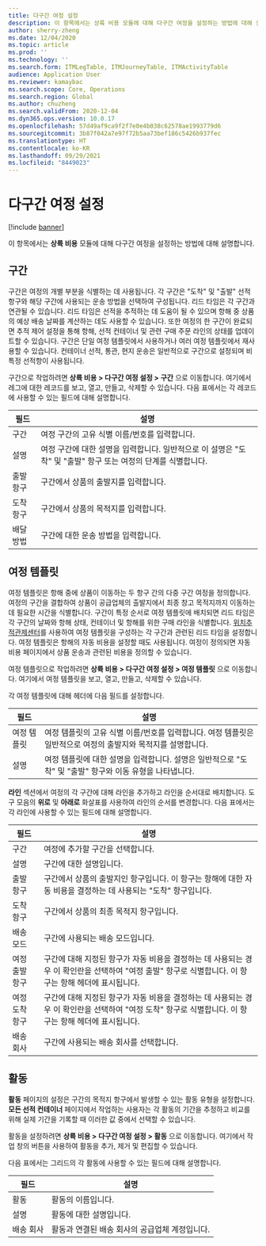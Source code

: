 ```yaml
---
title: 다구간 여정 설정
description: 이 항목에서는 상륙 비용 모듈에 대해 다구간 여정을 설정하는 방법에 대해 설명합니다.
author: sherry-zheng
ms.date: 12/04/2020
ms.topic: article
ms.prod: ''
ms.technology: ''
ms.search.form: ITMLegTable, ITMJourneyTable, ITMActivityTable
audience: Application User
ms.reviewer: kamaybac
ms.search.scope: Core, Operations
ms.search.region: Global
ms.author: chuzheng
ms.search.validFrom: 2020-12-04
ms.dyn365.ops.version: 10.0.17
ms.openlocfilehash: 57d49af9ca9f2f7e0e4b038c62578ae1993779d6
ms.sourcegitcommit: 3b87f042a7e97f72b5aa73bef186c5426b937fec
ms.translationtype: HT
ms.contentlocale: ko-KR
ms.lasthandoff: 09/29/2021
ms.locfileid: "8449023"
---
```

# <a name="multi-leg-journey-setup"></a>다구간 여정 설정

[!include [banner](../../includes/banner.md)]

이 항목에서는 **상륙 비용** 모듈에 대해 다구간 여정을 설정하는 방법에 대해 설명합니다.

## <a name="legs"></a>구간

구간은 여정의 개별 부분을 식별하는 데 사용됩니다. 각 구간은 "도착" 및 "출발" 선적 항구와 해당 구간에 사용되는 운송 방법을 선택하여 구성됩니다. 리드 타임은 각 구간과 연관될 수 있습니다. 리드 타임은 선적을 추적하는 데 도움이 될 수 있으며 항해 중 상품의 예상 배송 날짜를 계산하는 데도 사용할 수 있습니다. 또한 여정의 한 구간이 완료되면 추적 제어 설정을 통해 항해, 선적 컨테이너 및 관련 구매 주문 라인의 상태를 업데이트할 수 있습니다. 구간은 단일 여정 템플릿에서 사용하거나 여러 여정 템플릿에서 재사용할 수 있습니다. 컨테이너 선적, 통관, 현지 운송은 일반적으로 구간으로 설정되며 비특정 선적항이 사용됩니다.

구간으로 작업하려면 **상륙 비용 \> 다구간 여정 설정 \> 구간** 으로 이동합니다. 여기에서 레그에 대한 레코드를 보고, 열고, 만들고, 삭제할 수 있습니다. 다음 표에서는 각 레코드에 사용할 수 있는 필드에 대해 설명합니다.

| 필드 | 설명 |
|---|---|
| 구간 | 여정 구간의 고유 식별 이름/번호를 입력합니다. |
| 설명 | 여정 구간에 대한 설명을 입력합니다. 일반적으로 이 설명은 "도착" 및 "출발" 항구 또는 여정의 단계를 식별합니다. |
| 출발 항구 | 구간에서 상품의 출발지를 입력합니다. |
| 도착 항구 | 구간에서 상품의 목적지를 입력합니다. |
| 배달 방법 | 구간에 대한 운송 방법을 입력합니다. |

## <a name="journey-templates"></a>여정 템플릿

여정 템플릿은 항해 중에 상품이 이동하는 두 항구 간의 다중 구간 여정을 정의합니다. 여정의 구간을 결합하여 상품이 공급업체의 출발지에서 최종 창고 목적지까지 이동하는 데 필요한 시간을 식별합니다. 구간이 특정 순서로 여정 템플릿에 배치되면 리드 타임은 각 구간의 날짜와 항해 상태, 컨테이너 및 항해를 위한 구매 라인을 식별합니다. [위치추적관제센터](delivery-information-setup.md)를 사용하여 여정 템플릿을 구성하는 각 구간과 관련된 리드 타임을 설정합니다. 여정 템플릿은 항해의 자동 비용을 설정할 때도 사용됩니다. 여정이 정의되면 자동 비용 페이지에서 상품 운송과 관련된 비용을 정의할 수 있습니다.

여정 템플릿으로 작업하려면 **상륙 비용 \> 다구간 여정 설정 \> 여정 템플릿** 으로 이동합니다. 여기에서 여정 템플릿을 보고, 열고, 만들고, 삭제할 수 있습니다.

각 여정 템플릿에 대해 헤더에 다음 필드를 설정합니다.

| 필드 | 설명 |
|---|---|
| 여정 템플릿 | 여정 템플릿의 고유 식별 이름/번호를 입력합니다. 여정 템플릿은 일반적으로 여정의 출발지와 목적지를 설명합니다. |
| 설명 | 여정 템플릿에 대한 설명을 입력합니다. 설명은 일반적으로 "도착" 및 "출발" 항구와 이동 유형을 나타냅니다. |

**라인** 섹션에서 여정의 각 구간에 대해 라인을 추가하고 라인을 순서대로 배치합니다. 도구 모음의 **위로** 및 **아래로** 화살표를 사용하여 라인의 순서를 변경합니다. 다음 표에서는 각 라인에 사용할 수 있는 필드에 대해 설명합니다.

| 필드 | 설명 |
|---|---|
| 구간 | 여정에 추가할 구간을 선택합니다. |
| 설명 | 구간에 대한 설명입니다. |
| 출발 항구 | 구간에서 상품의 출발지인 항구입니다. 이 항구는 항해에 대한 자동 비용을 결정하는 데 사용되는 "도착" 항구입니다. |
| 도착 항구 | 구간에서 상품의 최종 목적지 항구입니다. |
| 배송 모드 | 구간에 사용되는 배송 모드입니다. |
| 여정 출발 항구 | 구간에 대해 지정된 항구가 자동 비용을 결정하는 데 사용되는 경우 이 확인란을 선택하여 "여정 출발" 항구로 식별합니다. 이 항구는 항해 헤더에 표시됩니다. |
| 여정 도착 항구 | 구간에 대해 지정된 항구가 자동 비용을 결정하는 데 사용되는 경우 이 확인란을 선택하여 "여정 도착" 항구로 식별합니다. 이 항구는 항해 헤더에 표시됩니다. |
| 배송 회사 | 구간에 사용되는 배송 회사를 선택합니다. |

## <a name="activities"></a>활동

**활동** 페이지의 설정은 구간의 목적지 항구에서 발생할 수 있는 활동 유형을 설정합니다. **모든 선적 컨테이너** 페이지에서 작업하는 사용자는 각 활동의 기간을 추정하고 비교를 위해 실제 기간을 기록할 때 이러한 값 중에서 선택할 수 있습니다.

활동을 설정하려면 **상륙 비용 \> 다구간 여정 설정 \> 활동** 으로 이동합니다. 여기에서 작업 창의 버튼을 사용하여 활동을 추가, 제거 및 편집할 수 있습니다.

다음 표에서는 그리드의 각 활동에 사용할 수 있는 필드에 대해 설명합니다.

| 필드 | 설명 |
|---|---|
| 활동 | 활동의 이름입니다. |
| 설명 | 활동에 대한 설명입니다. |
| 배송 회사 | 활동과 연결된 배송 회사의 공급업체 계정입니다. |
